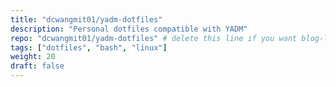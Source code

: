 ```yaml
---
title: "dcwangmit01/yadm-dotfiles"
description: "Personal dotfiles compatible with YADM"
repo: "dcwangmit01/yadm-dotfiles" # delete this line if you want blog-like posts for projects
tags: ["dotfiles", "bash", "linux"]
weight: 20
draft: false
---
```

